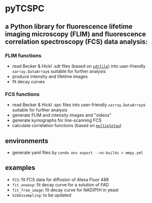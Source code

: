 # pyTCSPC

## a Python library for fluorescence lifetime imaging microscopy (FLIM) and fluorescence correlation spectroscopy (FCS) data analysis:

### FLIM functions
- read Becker &amp; Hickl .sdt files (based on [`sdtfile`](https://github.com/cgohlke/sdtfile)) into user-friendly `xarray.DataArray`s suitable for further analysis
- produce intensity and lifetime images
- fit decay curves

### FCS functions
- read Becker &amp; Hickl .spc files into user-friendly `xarray.DataArray`s suitable for further analysis
- generate FLIM and intensity images and "videos"
- generate kymographs for line-scanning FCS
- calculate correlation functions (based on [`multipletau`](https://github.com/FCS-analysis/multipletau))

## environments
- generate yaml files by `conda env export --no-builds > mmpy.yml`

## examples
- `FCS`: fit FCS data for diffusion of Alexa Fluor 488
- `fit_oneexp`: fit decay curve for a solution of FAD
- `fit_from_image`: fit decay curve for NAD(P)H in yeast
- `Gibbssampling`: to be updated
